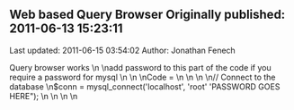 ## Web based Query Browser Originally published: 2011-06-13 15:23:11 
Last updated: 2011-06-15 03:54:02 
Author: Jonathan Fenech 
 
Query browser works \n\nadd password to this part of the code if you require a password for mysql\n\n\nCode =\n\n\n\n// Connect to the database\n$conn  = mysql_connect('localhost', 'root' 'PASSWORD GOES HERE");\n\n\n\n